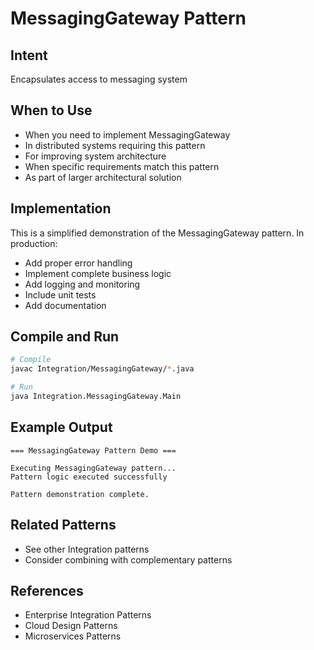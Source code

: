 # MessagingGateway Pattern

## Intent
Encapsulates access to messaging system

## When to Use
- When you need to implement MessagingGateway
- In distributed systems requiring this pattern
- For improving system architecture
- When specific requirements match this pattern
- As part of larger architectural solution

## Implementation
This is a simplified demonstration of the MessagingGateway pattern. In production:
- Add proper error handling
- Implement complete business logic
- Add logging and monitoring
- Include unit tests
- Add documentation

## Compile and Run
```bash
# Compile
javac Integration/MessagingGateway/*.java

# Run
java Integration.MessagingGateway.Main
```

## Example Output
```
=== MessagingGateway Pattern Demo ===

Executing MessagingGateway pattern...
Pattern logic executed successfully

Pattern demonstration complete.
```

## Related Patterns
- See other Integration patterns
- Consider combining with complementary patterns

## References
- Enterprise Integration Patterns
- Cloud Design Patterns
- Microservices Patterns
